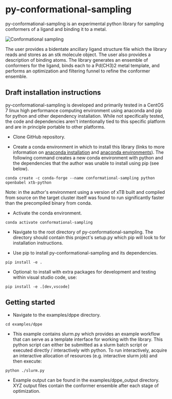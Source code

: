 # py-conformational-sampling
py-conformational-sampling is an experimental python library for sampling conformers of a ligand and binding it to a metal.

![Conformational sampling](https://user-images.githubusercontent.com/5794446/184696183-d74131bb-960a-4632-805c-12e6ae92f536.png)

The user provides a bidentate ancillary ligand structure file which the library reads and stores as an stk molecule object. The user also provides a description of binding atoms. The library generates an ensemble of conformers for the ligand, binds each to a Pd(CH3)2 metal template, and performs an optimization and filtering funnel to refine the conformer ensemble.

## Draft installation instructions
py-conformational-sampling is developed and primarily tested in a CentOS 7 linux high performance computing environment using anaconda and pip for python and other dependency installation. While not specifically tested, the code and dependencies aren't intentionally tied to this specific platform and are in principle portable to other platforms.

* Clone GitHub repository.

* Create a conda environment in which to install this library (links to more information on [anaconda installation](https://conda.io/projects/conda/en/latest/user-guide/install/index.html) and [anaconda environments](https://conda.io/projects/conda/en/latest/user-guide/tasks/manage-environments.html)). The following command creates a new conda environment with python and the dependencies that the author was unable to install using pip (see below).
```
conda create -c conda-forge --name conformational-sampling python openbabel xtb-python
```

Note: in the author's environment using a version of xTB built and compiled from source on the target cluster itself was found to run significantly faster than the precompiled binary from conda.

* Activate the conda environment.
```
conda activate conformational-sampling
```

* Navigate to the root directory of py-conformational-sampling. The directory should contain this project's setup.py which pip will look to for installation instructions. 

* Use pip to install py-conformational-sampling and its dependencies.
```
pip install -e .
```

* Optional: to install with extra packages for development and testing within visual studio code, use:
```
pip install -e .[dev,vscode]
```

## Getting started
* Navigate to the examples/dppe directory.
```
cd examples/dppe
```

* This example contains slurm.py which provides an example workflow that can serve as a template interface for working with the library. This python script can either be submitted as a slurm batch script or executed directly / interactively with python. To run interactively, acquire an interactive allocation of resources (e.g. interactive slurm job) and then execute:
```
python ./slurm.py
```

* Example output can be found in the examples/dppe_output directory. XYZ output files contain the conformer ensemble after each stage of optimization.
